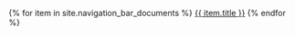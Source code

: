 {% for item in site.navigation_bar_documents %}
    <a href="{{site.url}}/{{ item.url }}" class="btn">{{ item.title }}</a>
{% endfor %}